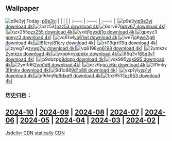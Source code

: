 ## Wallpaper
![p9e3yj](https://w.wallhaven.cc/full/p9/wallhaven-p9e3yj.jpg) Today: [p9e3yj](https://th.wallhaven.cc/small/p9/p9e3yj.jpg)
|      |      |      |
| :----: | :----: | :----: |
|![p9e3yj](https://th.wallhaven.cc/small/p9/p9e3yj.jpg)[p9e3yj download 4k](https://wallhaven.cc/w/p9e3yj)|![1pzz53](https://th.wallhaven.cc/small/1p/1pzz53.jpg)[1pzz53 download 4k](https://wallhaven.cc/w/1pzz53)|![6drv67](https://th.wallhaven.cc/small/6d/6drv67.jpg)[6drv67 download 4k](https://wallhaven.cc/w/6drv67)|
|![qzx255](https://th.wallhaven.cc/small/qz/qzx255.jpg)[qzx255 download 4k](https://wallhaven.cc/w/qzx255)|![yxdj1g](https://th.wallhaven.cc/small/yx/yxdj1g.jpg)[yxdj1g download 4k](https://wallhaven.cc/w/yxdj1g)|![gpeyz3](https://th.wallhaven.cc/small/gp/gpeyz3.jpg)[gpeyz3 download 4k](https://wallhaven.cc/w/gpeyz3)|
|![vq61wl](https://th.wallhaven.cc/small/vq/vq61wl.jpg)[vq61wl download 4k](https://wallhaven.cc/w/vq61wl)|![we7jg6](https://th.wallhaven.cc/small/we/we7jg6.jpg)[we7jg6 download 4k](https://wallhaven.cc/w/we7jg6)|![l81ery](https://th.wallhaven.cc/small/l8/l81ery.jpg)[l81ery download 4k](https://wallhaven.cc/w/l81ery)|
|![rrl19q](https://th.wallhaven.cc/small/rr/rrl19q.jpg)[rrl19q download 4k](https://wallhaven.cc/w/rrl19q)|![zywg7w](https://th.wallhaven.cc/small/zy/zywg7w.jpg)[zywg7w download 4k](https://wallhaven.cc/w/zywg7w)|![vq6198](https://th.wallhaven.cc/small/vq/vq6198.jpg)[vq6198 download 4k](https://wallhaven.cc/w/vq6198)|
|![2ymkzx](https://th.wallhaven.cc/small/2y/2ymkzx.jpg)[2ymkzx download 4k](https://wallhaven.cc/w/2ymkzx)|![yxppkx](https://th.wallhaven.cc/small/yx/yxppkx.jpg)[yxppkx download 4k](https://wallhaven.cc/w/yxppkx)|![85q3v1](https://th.wallhaven.cc/small/85/85q3v1.jpg)[85q3v1 download 4k](https://wallhaven.cc/w/85q3v1)|
|![p9dqzp](https://th.wallhaven.cc/small/p9/p9dqzp.jpg)[p9dqzp download 4k](https://wallhaven.cc/w/p9dqzp)|![vqk995](https://th.wallhaven.cc/small/vq/vqk995.jpg)[vqk995 download 4k](https://wallhaven.cc/w/vqk995)|![2ym1d6](https://th.wallhaven.cc/small/2y/2ym1d6.jpg)[2ym1d6 download 4k](https://wallhaven.cc/w/2ym1d6)|
|![jxzz6p](https://th.wallhaven.cc/small/jx/jxzz6p.jpg)[jxzz6p download 4k](https://wallhaven.cc/w/jxzz6p)|![3l1mky](https://th.wallhaven.cc/small/3l/3l1mky.jpg)[3l1mky download 4k](https://wallhaven.cc/w/3l1mky)|![9d1o88](https://th.wallhaven.cc/small/9d/9d1o88.jpg)[9d1o88 download 4k](https://wallhaven.cc/w/9d1o88)|
|![yxp1yl](https://th.wallhaven.cc/small/yx/yxp1yl.jpg)[yxp1yl download 4k](https://wallhaven.cc/w/yxp1yl)|![p9dxq9](https://th.wallhaven.cc/small/p9/p9dxq9.jpg)[p9dxq9 download 4k](https://wallhaven.cc/w/p9dxq9)|![1pz653](https://th.wallhaven.cc/small/1p/1pz653.jpg)[1pz653 download 4k](https://wallhaven.cc/w/1pz653)|

### 历史归档：
[2024-10](https://github.com/april-projects/april-wallpaper/tree/main/picture/2024-10/) | [2024-09](https://github.com/april-projects/april-wallpaper/tree/main/picture/2024-09/) | [2024-08](https://github.com/april-projects/april-wallpaper/tree/main/picture/2024-08/) | [2024-07](https://github.com/april-projects/april-wallpaper/tree/main/picture/2024-07/) | [2024-06](https://github.com/april-projects/april-wallpaper/tree/main/picture/2024-06/) | [2024-05](https://github.com/april-projects/april-wallpaper/tree/main/picture/2024-05/) | [2024-04](https://github.com/april-projects/april-wallpaper/tree/main/picture/2024-04/) | [2024-03](https://github.com/april-projects/april-wallpaper/tree/main/picture/2024-03/) | 
[2024-02](https://github.com/april-projects/april-wallpaper/tree/main/picture/2024-02/) | 
---
[Jsdelivr CDN](https://cdn.jsdelivr.net/gh/april-projects/april-wallpaper/api.json)
[statically CDN](https://cdn.statically.io/gh/april-projects/april-wallpaper/main/api.json)